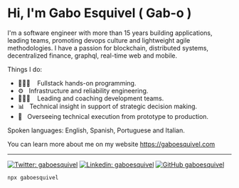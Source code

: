 # Hi, I'm Gabo Esquivel ( Gab-o )

I'm a software engineer with more than 15 years building applications, leading teams, promoting devops culture and lightweight agile methodologies. I have a passion for blockchain, distributed systems, decentralized finance, graphql, real-time web and mobile.

Things I do:

- 👨🏻‍💻 &nbsp;&nbsp; Fullstack hands-on programming.
- ⚙️  &nbsp; Infrastructure and reliability engineering.
- 🧗🏻‍♂️ &nbsp;&nbsp;  Leading and coaching development teams.
- 📊  &nbsp; Technical insight in support of strategic decision making.
- 🌱  &nbsp;  Overseeing technical execution from prototype to production.

Spoken languages: English, Spanish, Portuguese and Italian. 

You can learn more about me on my website https://gaboesquivel.com


------


[![Twitter: gaboesquivel](https://img.shields.io/twitter/follow/gaboesquivel?style=social)](https://twitter.com/gaboesquivel)
[![Linkedin: gaboesquivel](https://img.shields.io/badge/-gaboesquivel-blue?style=flat-square&logo=Linkedin&logoColor=white&link=https://www.linkedin.com/in/gaboesquivel/)](https://www.linkedin.com/in/gaboesquivel/)
[![GitHub gaboesquivel](https://img.shields.io/github/followers/gaboesquivel?label=follow&style=social)](https://github.com/gaboesquivel)

```bash
npx gaboesquivel
```
